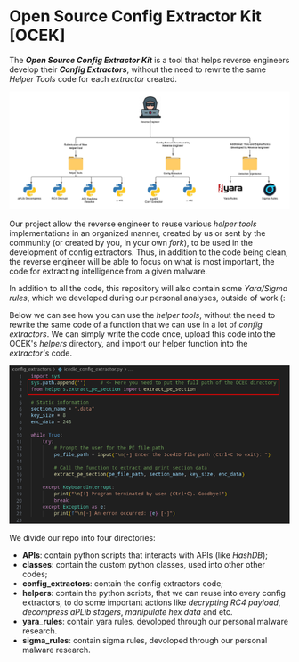 # Open Source Config Extractor Kit [OCEK]

The ***Open Source Config Extractor Kit*** is a tool that helps reverse engineers develop their ***Config Extractors***, without the need to rewrite the same *Helper Tools* code for each *extractor* created.

<p align="center">
  <img src="./img/osek_flow.jpeg">
</p>


Our project allow the reverse engineer to reuse various *helper tools* implementations in an organized manner, created by us or sent by the community (or created by you, in your own *fork*), to be used in the development of config extractors. Thus, in addition to the code being clean, the reverse engineer will be able to focus on what is most important, the code for extracting intelligence from a given malware.

In addition to all the code, this repository will also contain some *Yara/Sigma rules*, which we developed during our personal analyses, outside of work (:

Below we can see how you can use the *helper tools*, without the need to rewrite the same code of a function that we can use in a lot of *config extractors*. We can simply write the code once, upload this code into the OCEK's *helpers* directory, and import our helper function into the *extractor's* code.

<p align="center">
  <img src="./img/ocek_conf_extractor_example.png">
</p>

We divide our repo into four directories:

- **APIs**: contain python scripts that interacts with APIs (like *HashDB*); 
- **classes**: contain the custom python classes, used into other other codes;
- **config_extractors**: contain the config extractors code;
- **helpers**: contain the python scripts, that we can reuse into every config extractors, to do some important actions like *decrypting RC4 payload*, *decompress aPLib stagers*, *manipulate hex data* and etc.
- **yara_rules**: contain yara rules, devoloped through our personal malware research.
- **sigma_rules**: contain sigma rules, devoloped through our personal malware research.
